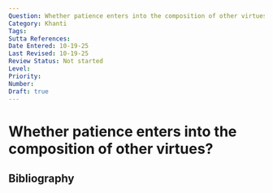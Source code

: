 ```yaml
---
Question: Whether patience enters into the composition of other virtues?
Category: Khanti
Tags: 
Sutta References: 
Date Entered: 10-19-25
Last Revised: 10-19-25
Review Status: Not started
Level: 
Priority: 
Number: 
Draft: true
---
```


# Whether patience enters into the composition of other virtues?

## Bibliography

<!-- 

Notes:



-->